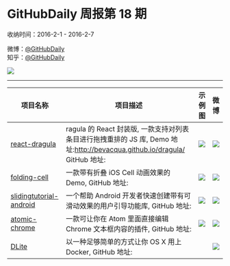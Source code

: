 # GitHubDaily 周报第 18 期

收纳时间：2016-2-1 - 2016-2-7

微博：[@GitHubDaily](https://weibo.com/GitHubDaily)    
知乎：[@GitHubDaily](https://www.zhihu.com/people/githubdaily)

![](https://raw.githubusercontent.com/GitHubDaily/GitHubDaily/master/assets/weixin.png)

---

项目名称 | 项目描述 | 示例图 | 微博
--- | --- | --- | ---
[react-dragula](status.github_url) | ragula 的 React 封装版, 一款支持对列表条目进行拖拽重排的 JS 库, Demo 地址:http://bevacqua.github.io/dragula/ GitHub 地址: | ![](http://ww2.sinaimg.cn/large/006fiYtfjw1f0pvwa190zj31kw1a9dt5.jpg) | [![](https://raw.githubusercontent.com/GitHubDaily/GitHubDaily/master/assets/sina_logo.png)](https://weibo.com/5722964389/DgCCI61Et)
[folding-cell](status.github_url) | 一款带有折叠 iOS Cell 动画效果的 Demo, GitHub 地址: | ![](http://ww1.sinaimg.cn/large/006fiYtfjw1f0ot8m1w9lg30m80gonpg.gif) | [![](https://raw.githubusercontent.com/GitHubDaily/GitHubDaily/master/assets/sina_logo.png)](https://weibo.com/5722964389/DgtRQlQGK)
[slidingtutorial-android](status.github_url) | 一个帮助 Android 开发者快速创建带有可滑动效果的用户引导功能库, GitHub 地址: | ![](http://ww4.sinaimg.cn/large/006fiYtfjw1f0nkqelp1hg30gm0cgnpf.gif) | [![](https://raw.githubusercontent.com/GitHubDaily/GitHubDaily/master/assets/sina_logo.png)](https://weibo.com/5722964389/DgjMSbMIM)
[atomic-chrome](status.github_url) | 一款可让你在 Atom 里面直接编辑 Chrome 文本框内容的插件, GitHub 地址: | ![](http://ww3.sinaimg.cn/large/006fiYtfjw1f0mdyav8dng31hc0u0n41.gif) | [![](https://raw.githubusercontent.com/GitHubDaily/GitHubDaily/master/assets/sina_logo.png)](https://weibo.com/5722964389/Dga62pE0w)
[DLite](status.github_url) | 以一种足够简单的方式让你 OS X 用上 Docker, GitHub 地址: | ![]() | [![](https://raw.githubusercontent.com/GitHubDaily/GitHubDaily/master/assets/sina_logo.png)](https://weibo.com/5722964389/DfRh8sQmm)
